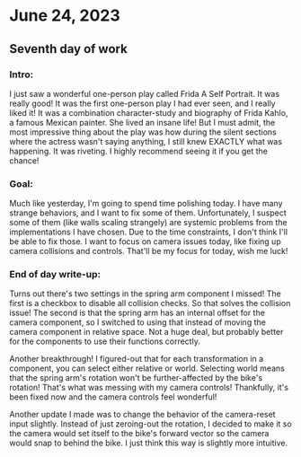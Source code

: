 # June 24, 2023

## Seventh day of work

### Intro:

I just saw a wonderful one-person play called Frida A Self Portrait. It was really good! It was the first one-person play I had ever seen, and I really liked it! It was a combination character-study and biography of Frida Kahlo, a famous Mexican painter. She lived an insane life! But I must admit, the most impressive thing about the play was how during the silent sections where the actress wasn't saying anything, I still knew EXACTLY what was happening. It was riveting. I highly recommend seeing it if you get the chance!

### Goal:

Much like yesterday, I'm going to spend time polishing today. I have many strange behaviors, and I want to fix some of them. Unfortunately, I suspect some of them (like walls scaling strangely) are systemic problems from the implementations I have chosen. Due to the time constraints, I don't think I'll be able to fix those. I want to focus on camera issues today, like fixing up camera collisions and controls. That'll be my focus for today, wish me luck!

### End of day write-up:

Turns out there's two settings in the spring arm component I missed! The first is a checkbox to disable all collision checks. So that solves the collision issue! The second is that the spring arm has an internal offset for the camera component, so I switched to using that instead of moving the camera component in relative space. Not a huge deal, but probably better for the components to use their functions correctly.

Another breakthrough! I figured-out that for each transformation in a component, you can select either relative or world. Selecting world means that the spring arm's rotation won't be further-affected by the bike's rotation! That's what was messing with my camera controls! Thankfully, it's been fixed now and the camera controls feel wonderful!

Another update I made was to change the behavior of the camera-reset input slightly. Instead of just zeroing-out the rotation, I decided to make it so the camera would set itself to the bike's forward vector so the camera would snap to behind the bike. I just think this way is slightly more intuitive.